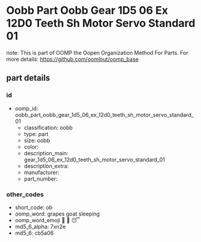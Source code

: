# Oobb Part Oobb Gear 1D5 06 Ex 12D0 Teeth Sh Motor Servo Standard 01  

note: This is part of OOMP the Oopen Organization Method For Parts. For more details: https://github.com/oomlout/oomp_base

##  part details





### id
* oomp_id: oobb_part_oobb_gear_1d5_06_ex_12d0_teeth_sh_motor_servo_standard_01
  * classification: oobb
  * type: part
  * size: oobb
  * color: 
  * description_main: gear_1d5_06_ex_12d0_teeth_sh_motor_servo_standard_01
  * description_extra: 
  * manufacturer: 
  * part_number: 

### other_codes
* short_code: ob
* oomp_word: grapes goat sleeping
* oomp_word_emoji :grapes: :goat: :sleeping:
* md5_6_alpha: 7xn2e
* md5_6: cb5a06